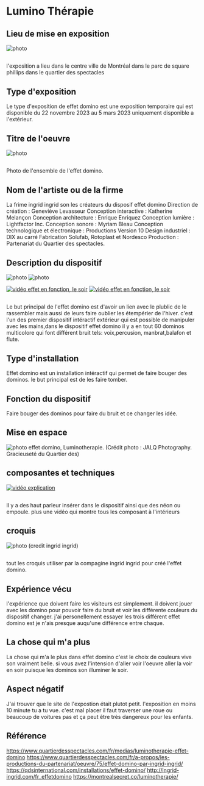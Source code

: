# Lumino Thérapie

## Lieu de mise en exposition
![photo](medias/photo_entrée.jpg)
##
l'exposition a lieu dans le centre ville de Montréal dans le parc de square phillips dans le quartier des spectacles

## Type d'exposition 
Le type d'exposition de effet domino est une exposition temporaire qui est disponible du 22 novembre 2023 au 5 mars 2023 uniquement disponible a l'extérieur.

## Titre de l'oeuvre 
![photo](medias/photo_domino_dispositf.jpg)
## 
Photo de l'ensemble de l'effet domino. 

## Nom de l'artiste ou de la firme 
La frime ingrid ingrid son les créateurs du disposif effet domino
Direction de création : Geneviève Levasseur
Conception interactive : Katherine Melançon
Conception architecture : Enrique Enriquez
Conception lumière : Lightfactor Inc.
Conception sonore : Myriam Bleau
Conception technologique et électronique : Productions Version 10
Design industriel : DIX au carré
Fabrication Solufab, Rotoplast et Nordesco
Production : Partenariat du Quartier des spectacles.

## Description du dispositif
![photo](medias/photo_cartel.jpg)
![photo](medias/photo_cartel2.jpg)

[![vidéo effet en fonction, le soir](medias/photo_domino_dispositf.jpg)](https://youtube.com/shorts/Ulz1GeQcgQE?feature=share)
[![vidéo effet en fonction, le soir](medias/effet_domino2.jpg)](https://youtube.com/shorts/sMrVYtQY9bM?feature=share)
##
Le but principal de l'effet domino est d'avoir un lien avec le plublic de le rassembler mais aussi de leurs faire oublier les étempérier de l'hiver. c'est l'un des premier dispositif intéractif extérieur qui est possible de manipuler avec les mains,dans le dispositif effet domino il y a en tout 60 dominos multicolore qui font différent bruit tels: voix,percusion, manbrat,balafon et flute.

## Type d'installation
Effet domino est un installation intéractif qui permet de faire bouger des dominos. le but principal est de les faire tomber.

## Fonction du dispositif
Faire bouger des dominos pour faire du bruit et ce changer les idée.
## Mise en espace
![photo](medias/mise_en_espace_effet_domino.jpg)
effet domino, Luminotherapie. (Crédit photo : JALQ Photography. Gracieuseté du Quartier des)
## composantes et techniques
[![vidéo explication](medias/composant_effet_domino.jpg)](https://youtu.be/K5hbJGUTxYs)
## 
Il y a des haut parleur insérer dans le dispositif ainsi que des néon ou empoule. plus une vidéo qui montre tous les composant  à l'intérieurs
## croquis
![photo](medias/effet_domino_croquis.jpg)
(credit ingrid ingrid)
##
tout les croquis utiliser par la compagine ingrid ingrid pour créé l'effet domino.

## Expérience vécu
l'expérience que doivent faire les visiteurs est simplement. il doivent jouer avec les domino pour pouvoir faire du bruit et voir les différente couleurs du dispositif changer. j'ai personellement essayer les trois différent effet domino est je n'ais presque auqu'une différence entre chaque.
## La chose qui m'a plus 
La chose qui m'a le plus dans effet domino c'est le choix de couleurs vive son vraiment belle. si vous avez l'intension d'aller voir l'oeuvre aller la voir en soir puisque les dominos son illuminer le soir.
## Aspect négatif 
J'ai trouver que le site de l'expostion était plutot petit. l'exposition en moins 10 minute tu a tu vue. c'est mal placer il faut traverser une roue ou beaucoup de voitures pas et ça peut être très dangereux pour les enfants.
## Référence
https://www.quartierdesspectacles.com/fr/medias/luminotherapie-effet-domino
https://www.quartierdesspectacles.com/fr/a-propos/les-productions-du-partenariat/oeuvre/75/effet-domino-par-ingrid-ingrid/
https://qdsinternational.com/installations/effet-domino/
http://ingrid-ingrid.com/fr_effetdomino
https://montrealsecret.co/luminotherapie/
